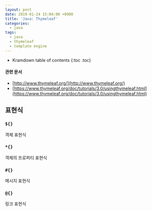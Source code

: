 ```yaml
---
layout: post
date: 2019-01-24 15:04:00 +0900
title: 'Java: Thymeleaf'
categories:
  - java
tags:
  - java
  - thymeleaf
  - template engine
---
```


* Kramdown table of contents
{:toc .toc}

#### 관련 문서

- [http://www.thymeleaf.org/](http://www.thymeleaf.org/)
- [https://www.thymeleaf.org/doc/tutorials/3.0/usingthymeleaf.html](https://www.thymeleaf.org/doc/tutorials/3.0/usingthymeleaf.html)

## 표현식

### `${}`

객체 표현식

### `*{}`

객체의 프로퍼티 표현식

### `#{}`

메시지 표현식

### `@{}`

링크 표현식
